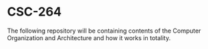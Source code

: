 # CSC-264
The following repository will be containing contents of the Computer Organization and Architecture and how it works in totality. 

